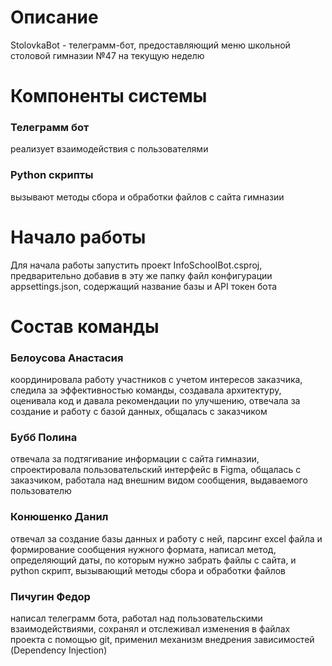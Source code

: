 # Описание

StolovkaBot - телеграмм-бот, предоставляющий меню школьной столовой гимназии №47 на текущую неделю


# Компоненты системы

### Телеграмм бот
реализует взаимодействия с пользователями

### Python скрипты
вызывают методы сбора и обработки файлов с сайта гимназии


# Начало работы

Для начала работы запустить проект InfoSchoolBot.csproj, предварительно добавив в эту же папку файл конфигурации appsettings.json, содержащий  название базы и API токен бота

# Состав команды

### Белоусова Анастасия
координировала работу участников с учетом интересов заказчика, следила за эффективностью команды, создавала архитектуру, оценивала код и давала рекомендации по улучшению, отвечала за создание и работу с базой данных, общалась с заказчиком

### Бубб Полина
отвечала за подтягивание информации с сайта гимназии, спроектировала пользовательский интерфейс в Figma, общалась с заказчиком, работала над внешним видом сообщения, выдаваемого пользователю

### Конюшенко Данил
отвечал за создание базы данных и работу с ней, парсинг excel файла и формирование сообщения нужного формата, написал метод, определяющий даты, по которым нужно забрать файлы с сайта, и python скрипт, вызывающий методы сбора и обработки файлов

### Пичугин Федор
написал телеграмм бота, работал над пользовательскими взаимодействиями, сохранял и отслеживал изменения в файлах проекта  с помощью git, применил механизм внедрения зависимостей (Dependency Injection)

